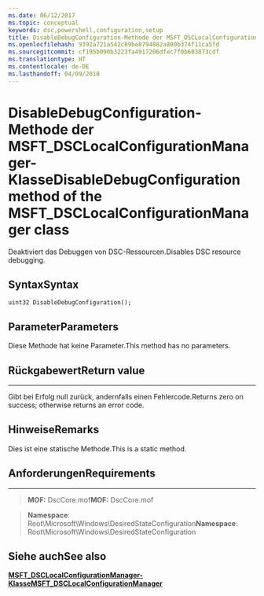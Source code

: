 ```yaml
---
ms.date: 06/12/2017
ms.topic: conceptual
keywords: dsc,powershell,configuration,setup
title: DisableDebugConfiguration-Methode der MSFT_DSCLocalConfigurationManager-Klasse
ms.openlocfilehash: 9392a721a542c89be8794882a800b374f11ca5fd
ms.sourcegitcommit: cf195b090b3223fa4917206dfec7f0b603873cdf
ms.translationtype: HT
ms.contentlocale: de-DE
ms.lasthandoff: 04/09/2018
---
```

# <a name="disabledebugconfiguration-method-of-the-msftdsclocalconfigurationmanager-class"></a><span data-ttu-id="3499c-103">DisableDebugConfiguration-Methode der MSFT_DSCLocalConfigurationManager-Klasse</span><span class="sxs-lookup"><span data-stu-id="3499c-103">DisableDebugConfiguration method of the MSFT_DSCLocalConfigurationManager class</span></span>

<span data-ttu-id="3499c-104">Deaktiviert das Debuggen von DSC-Ressourcen.</span><span class="sxs-lookup"><span data-stu-id="3499c-104">Disables DSC resource debugging.</span></span>

<a name="syntax"></a><span data-ttu-id="3499c-105">Syntax</span><span class="sxs-lookup"><span data-stu-id="3499c-105">Syntax</span></span>
------

```mof
uint32 DisableDebugConfiguration();
```

<a name="parameters"></a><span data-ttu-id="3499c-106">Parameter</span><span class="sxs-lookup"><span data-stu-id="3499c-106">Parameters</span></span>
----------

<span data-ttu-id="3499c-107">Diese Methode hat keine Parameter.</span><span class="sxs-lookup"><span data-stu-id="3499c-107">This method has no parameters.</span></span>

## <a name="return-value"></a><span data-ttu-id="3499c-108">Rückgabewert</span><span class="sxs-lookup"><span data-stu-id="3499c-108">Return value</span></span>
------------

<span data-ttu-id="3499c-109">Gibt bei Erfolg null zurück, andernfalls einen Fehlercode.</span><span class="sxs-lookup"><span data-stu-id="3499c-109">Returns zero on success; otherwise returns an error code.</span></span>

## <a name="remarks"></a><span data-ttu-id="3499c-110">Hinweise</span><span class="sxs-lookup"><span data-stu-id="3499c-110">Remarks</span></span>

<span data-ttu-id="3499c-111">Dies ist eine statische Methode.</span><span class="sxs-lookup"><span data-stu-id="3499c-111">This is a static method.</span></span>

## <a name="requirements"></a><span data-ttu-id="3499c-112">Anforderungen</span><span class="sxs-lookup"><span data-stu-id="3499c-112">Requirements</span></span>
------------
><span data-ttu-id="3499c-113">**MOF:** DscCore.mof</span><span class="sxs-lookup"><span data-stu-id="3499c-113">**MOF:** DscCore.mof</span></span>

><span data-ttu-id="3499c-114">**Namespace**: Root\Microsoft\Windows\DesiredStateConfiguration</span><span class="sxs-lookup"><span data-stu-id="3499c-114">**Namespace**: Root\Microsoft\Windows\DesiredStateConfiguration</span></span>


## <a name="see-also"></a><span data-ttu-id="3499c-115">Siehe auch</span><span class="sxs-lookup"><span data-stu-id="3499c-115">See also</span></span>


[<span data-ttu-id="3499c-116">**MSFT_DSCLocalConfigurationManager-Klasse**</span><span class="sxs-lookup"><span data-stu-id="3499c-116">**MSFT_DSCLocalConfigurationManager**</span></span>](msft-dsclocalconfigurationmanager.md)